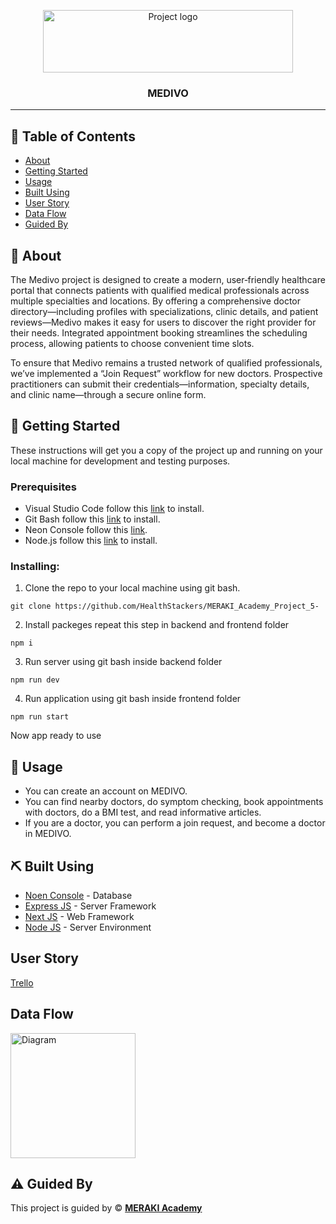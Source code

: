 <p align="center">
<a href="https://www.meraki-academy.org" target="_blank" rel="noopener noreferrer">
 <img width="400px" height="100px" src="https://res.cloudinary.com/dcq4kfehy/image/upload/v1751431926/websiteLogoCircle_mrid3v.png" alt="Project logo">
 </a>
</p>

<h3 align="center">MEDIVO
</h3>

---



## 📝 Table of Contents

- [About](#about)
- [Getting Started](#getting_started)
- [Usage](#usage)
- [Built Using](#built_using)
- [User Story](#user_story)
- [Data Flow](#data_flow)
- [Guided By](#guided_by)

## 🧐 About <a name = "about"></a>

The Medivo project is designed to create a modern, user‑friendly healthcare portal that connects patients with qualified medical professionals across multiple specialties and locations. By offering a comprehensive doctor directory—including profiles with specializations, clinic details, and patient reviews—Medivo makes it easy for users to discover the right provider for their needs. Integrated appointment booking streamlines the scheduling process, allowing patients to choose convenient time slots.

To ensure that Medivo remains a trusted network of qualified professionals, we’ve implemented a “Join Request” workflow for new doctors. Prospective practitioners can submit their credentials—information, specialty details, and clinic name—through a secure online form.

## 🏁 Getting Started <a name = "getting_started"></a>

These instructions will get you a copy of the project up and running on your local machine for development and testing purposes.

### Prerequisites

- Visual Studio Code follow this <a href='https://code.visualstudio.com/download'>link</a> to install.
- Git Bash follow this <a href='https://git-scm.com/downloads'>link</a> to install.
- Neon Console follow this <a href='https://console.neon.tech/app/projects'>link</a>.
- Node.js follow this <a href='https://nodejs.org/en/download'>link</a> to install.

### Installing:

1. Clone the repo to your local machine using git bash.

```
git clone https://github.com/HealthStackers/MERAKI_Academy_Project_5-
```

2. Install packeges repeat this step in backend and frontend folder

```
npm i
```

3. Run server using git bash inside backend folder

```
npm run dev
```

4. Run application using git bash inside frontend folder

```
npm run start
```

Now app ready to use

## 🎈 Usage <a name="usage"></a>


- You can create an account on MEDIVO.
- You can find nearby doctors, do symptom checking, book appointments with doctors, do a BMI test, and read informative articles.
- If you are a doctor, you can perform a join request, and become a doctor in MEDIVO.

## ⛏️ Built Using <a name = "built_using"></a>

- [Noen Console](https://console.neon.tech/app/projects) - Database
- [Express JS](https://expressjs.com/) - Server Framework
- [Next JS](https://nextjs.org/) - Web Framework
- [Node JS](https://nodejs.org/en/) - Server Environment

## User Story <a name = "#user_story"></a>


<a href='https://trello.com/b/zFwhalSP/healthstackers'>Trello</a>

## Data Flow <a name = "#data_flow"></a>

<img width=200px height=200px src="https://res.cloudinary.com/dcq4kfehy/image/upload/v1751431977/Project_Flow_Chart_qp7kkb.png" alt="Diagram"></a>

## ⚠️ Guided By <a name = "guided_by"></a>

This project is guided by ©️ **[MERAKI Academy](https://www.meraki-academy.org)**
